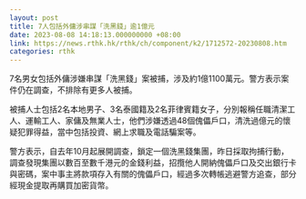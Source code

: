 ```yaml
---
layout: post
title: 7人包括外傭涉串謀「洗黑錢」逾1億元
date: 2023-08-08 14:18:13.000000000 +08:00
link: https://news.rthk.hk/rthk/ch/component/k2/1712572-20230808.htm
categories: rthk
---
```


7名男女包括外傭涉嫌串謀「洗黑錢」案被捕，涉及約1億1100萬元。警方表示案件仍在調查，不排除有更多人被捕。

被捕人士包括2名本地男子、3名泰國籍及2名菲律賓籍女子，分別報稱任職清潔工人、運輸工人、家傭及無業人士，他們涉嫌透過48個傀儡戶口，清洗過億元的懷疑犯罪得益，當中包括投資、網上求職及電話騙案等。

警方表示，自去年10月起展開調查，鎖定一個洗黑錢集團，昨日採取拘捕行動，調查發現集團以數百至數千港元的金錢利益，招攬他人開納傀儡戶口及交出銀行卡與密碼，案中事主將款項存入有關的傀儡戶口，經過多次轉帳逃避警方追查，部分經現金提取再購買加密貨幣。
